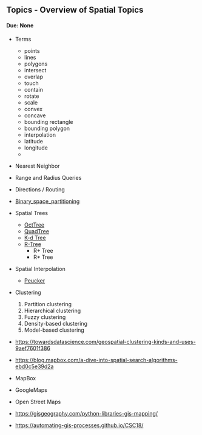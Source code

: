 ## Topics - Overview of Spatial Topics
#### Due: None

- Terms
  - points 
  - lines
  - polygons
  - intersect
  - overlap
  - touch
  - contain
  - rotate
  - scale
  - convex
  - concave
  - bounding rectangle
  - bounding polygon
  - interpolation
  - latitude
  - longitude
  - 


- Nearest Neighbor
- Range and Radius Queries
- Directions / Routing


- [Binary_space_partitioning](https://en.wikipedia.org/wiki/Binary_space_partitioning)
  
- Spatial Trees
  - [OctTree](https://en.wikipedia.org/wiki/Octree)
  - [QuadTree](https://en.wikipedia.org/wiki/Quadtree)
  - [K-d Tree](https://en.wikipedia.org/wiki/K-d_tree)
  - [R-Tree](https://en.wikipedia.org/wiki/R-tree)
    - R+ Tree
    - R* Tree

- Spatial Interpolation
  - [Peucker](https://en.wikipedia.org/wiki/Ramer%E2%80%93Douglas%E2%80%93Peucker_algorithm)

- Clustering
  1. Partition clustering
  2. Hierarchical clustering
  3. Fuzzy clustering
  4. Density-based clustering
  5. Model-based clustering


- https://towardsdatascience.com/geospatial-clustering-kinds-and-uses-9aef7601f386
- https://blog.mapbox.com/a-dive-into-spatial-search-algorithms-ebd0c5e39d2a

- MapBox
- GoogleMaps
- Open Street Maps

- https://gisgeography.com/python-libraries-gis-mapping/
- https://automating-gis-processes.github.io/CSC18/